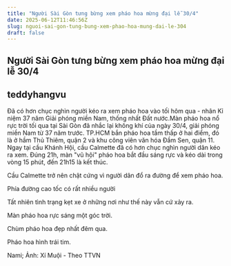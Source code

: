 ```yaml
---
title: "Người Sài Gòn tưng bừng xem pháo hoa mừng đại lễ 30/4"
date: 2025-06-12T11:46:56Z
slug: nguoi-sai-gon-tung-bung-xem-phao-hoa-mung-dai-le-304
draft: false
---
```


## Người Sài Gòn tưng bừng xem pháo hoa mừng đại lễ 30/4

## teddyhangvu

Đã có hơn chục nghìn người kéo ra xem pháo hoa vào tối hôm qua - nhân Kỉ niệm 37 năm Giải phóng miền Nam, thống nhất Đất nước.Màn pháo hoa nổ rực trời tối qua tại Sài Gòn đã nhắc lại không khí của ngày 30/4, giải phóng miền Nam từ 37 năm trước.
TP.HCM bắn pháo hoa tầm thấp ở hai điểm, đó là ở hầm Thủ Thiêm, quận 2 và khu công viên văn hóa Đầm Sen, quận 11. Ngay tại cầu Khánh Hội, cầu Calmette đã có hơn chục nghìn người dân kéo ra xem. Đúng 21h, màn "vũ hội" pháo hoa bắt đầu sáng rực và kéo dài trong vòng 15 phút, đến 21h15 là kết thúc.





Cầu Calmette trở nên chật cứng vì người dân đổ ra đường để xem pháo hoa.


Phía đường cao tốc có rất nhiều người










Tất nhiên tình trạng kẹt xe ở những nơi như thế này vẫn cứ xảy ra.


 
Màn pháo hoa rực sáng một góc trời.






Chùm pháo hoa đẹp nhất đêm qua.






















 
Pháo hoa hình trái tim.

Nami; Ảnh: Xí Muội - Theo TTVN